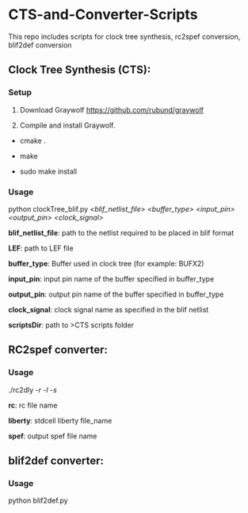 # CTS-and-Converter-Scripts

This repo includes scripts for clock tree synthesis, rc2spef conversion, blif2def conversion

## Clock Tree Synthesis (CTS):

### Setup

1. Download Graywolf https://github.com/rubund/graywolf

2. Compile and install Graywolf.

 - cmake .

 - make

 - sudo make install


### Usage

python clockTree_blif.py *<blif_netlist_file> <LEF> <buffer_type> <input_pin> <output_pin> <clock_signal> <scriptsDir>*

**blif_netlist_file**: path to the netlist required to be placed in blif format

**LEF**: path to LEF file

**buffer_type**: Buffer used in clock tree (for example: BUFX2)

**input_pin**: input pin name of the buffer specified in buffer_type

**output_pin**: output pin name of the buffer specified in buffer_type

**clock_signal**: clock signal name as specified in the blif netlist

**scriptsDir**: path to >CTS scripts 
folder



## RC2spef converter:

### Usage

./rc2dly *-r <rc> -l <liberty> -s <spef>*

**rc**: rc file name

**liberty**: stdcell liberty file_name

**spef**: output spef file name



## blif2def converter:

### Usage

python blif2def.py *<blif file name> <lef file name> <utilization> <aspect ratio>*
